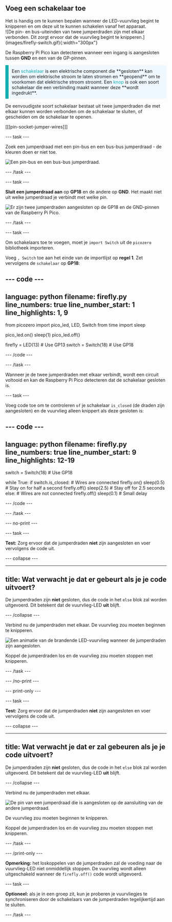 ## Voeg een schakelaar toe

<div style="display: flex; flex-wrap: wrap">
<div style="flex-basis: 200px; flex-grow: 1; margin-right: 15px;">
Het is handig om te kunnen bepalen wanneer de LED-vuurvlieg begint te knipperen en om deze uit te kunnen schakelen vanaf het apparaat. 
</div>
<div>
![De pin- en bus-uiteinden van twee jumperdraden zijn met elkaar verbonden. Dit zorgt ervoor dat de vuurvlieg begint te knipperen.](images/firefly-switch.gif){:width="300px"}
</div>
</div>

De Raspberry Pi Pico kan detecteren wanneer een ingang is aangesloten tussen **GND** en een van de GP-pinnen.

<p style='border-left: solid; border-width:10px; border-color: #0faeb0; background-color: aliceblue; padding: 10px;'>
Een <span style="color: #0faeb0">schakelaar</span> is een elektrische component die **gesloten** kan worden om elektrische stroom te laten stromen en **geopend** om te voorkomen dat elektrische stroom stroomt. Een <span style="color: #0faeb0">knop</span> is ook een soort schakelaar die een verbinding maakt wanneer deze **wordt ingedrukt**.
</p>

De eenvoudigste soort schakelaar bestaat uit twee jumperdraden die met elkaar kunnen worden verbonden om de schakelaar te sluiten, of gescheiden om de schakelaar te openen.

[[[pin-socket-jumper-wires]]]

--- task ---

Zoek een jumperdraad met een pin-bus en een bus-bus jumperdraad - de kleuren doen er niet toe.

![Een pin-bus en een bus-bus jumperdraad.](images/jumper-wires.jpg)

--- /task ---

--- task ---

**Sluit een jumperdraad aan** op **GP18** en de andere op **GND**. Het maakt niet uit welke jumperdraad je verbindt met welke pin.

![Er zijn twee jumperdraden aangesloten op de GP18 en de GND-pinnen van de Raspberry Pi Pico.](images/switch-wiring-diagram.png)

--- /task ---

--- task ---

Om schakelaars toe te voegen, moet je `import Switch` uit de `picozero` bibliotheek importeren.

Voeg `, Switch` toe aan het einde van de importlijst op **regel 1**. Zet vervolgens de `schakelaar` op **GP18**:

--- code ---
---
language: python filename: firefly.py line_numbers: true line_number_start: 1
line_highlights: 1, 9
---
from picozero import pico_led, LED, Switch from time import sleep

pico_led.on() sleep(1) pico_led.off()

firefly = LED(13) # Use GP13 switch = Switch(18) # Use GP18

--- /code ---

--- /task ---

Wanneer je de twee jumperdraden met elkaar verbindt, wordt een circuit voltooid en kan de Raspberry Pi Pico detecteren dat de schakelaar gesloten is.

--- task ---

Voeg code toe om te controleren `of` je schakelaar `is_closed` (de draden zijn aangesloten) en de vuurvlieg alleen knippert als deze gesloten is:

--- code ---
---
language: python filename: firefly.py line_numbers: true line_number_start: 9
line_highlights: 12-19
---
switch = Switch(18) # Use GP18

while True: if switch.is_closed: # Wires are connected firefly.on() sleep(0.5) # Stay on for half a second firefly.off() sleep(2.5) # Stay off for 2.5 seconds else: # Wires are not connected firefly.off() sleep(0.1) # Small delay

--- /code ---

--- /task ---

--- no-print ---

--- task ---

**Test:** Zorg ervoor dat de jumperdraden **niet** zijn aangesloten en voer vervolgens de code uit.

--- collapse ---

---
title: Wat verwacht je dat er gebeurt als je je code uitvoert?
---

De jumperdraden zijn **niet** gesloten, dus de code in het `else` blok zal worden uitgevoerd. Dit betekent dat de vuurvlieg-LED **uit** blijft.

--- /collapse ---

Verbind nu de jumperdraden met elkaar. De vuurvlieg zou moeten beginnen te knipperen.

![Een animatie van de brandende LED-vuurvlieg wanneer de jumperdraden zijn aangesloten.](images/firefly-switch.gif)

Koppel de jumperdraden los en de vuurvlieg zou moeten stoppen met knipperen.

--- /task ---

--- /no-print ---

--- print-only ---

--- task ---

**Test:** Zorg ervoor dat de jumperdraden **niet** zijn aangesloten en voer vervolgens de code uit.

--- collapse ---

---
title: Wat verwacht je dat er zal gebeuren als je je code uitvoert?
---

De jumperdraden zijn **niet** gesloten, dus de code in het `else` blok zal worden uitgevoerd. Dit betekent dat de vuurvlieg-LED **uit** blijft.

--- /collapse ---

Verbind nu de jumperdraden met elkaar.

![De pin van een jumperdraad die is aangesloten op de aansluiting van de andere jumperdraad.](images/connected-wires.jpg)

De vuurvlieg zou moeten beginnen te knipperen.

Koppel de jumperdraden los en de vuurvlieg zou moeten stoppen met knipperen.

--- /task ---

--- /print-only ---

**Opmerking:** het loskoppelen van de jumperdraden zal de voeding naar de vuurvlieg-LED niet onmiddellijk stoppen. De vuurvlieg wordt alleen uitgeschakeld wanneer de `firefly.off()` code wordt uitgevoerd.

--- task ---

**Optioneel:** als je in een groep zit, kun je proberen je vuurvliegjes te synchroniseren door de schakelaars van de jumperdraden tegelijkertijd aan te sluiten.

--- /task ---
